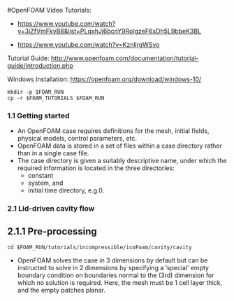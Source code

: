 #OpenFOAM
Video Tutorials:

- https://www.youtube.com/watch?v=3iZfVmFkvB8&list=PLqxhJj6bcnY9RoIgzeF6xDh5L9bbeK3BL

- https://www.youtube.com/watch?v=KznljrgWSvo

Tutorial Guide: http://www.openfoam.com/documentation/tutorial-guide/introduction.php

Windows Installation: https://openfoam.org/download/windows-10/

```
mkdir -p $FOAM_RUN
cp -r $FOAM_TUTORIALS $FOAM_RUN
```
### 1.1 Getting started
- An OpenFOAM case requires definitions for the mesh, initial fields, physical models, control parameters, etc.
- OpenFOAM data is stored in a set of files within a case directory rather than in a single case file.
- The case directory is given a suitably descriptive name, under which the required information is located in the three directories:
  - constant
  - system, and
  - initial time directory, e.g.0.

### 2.1 Lid-driven cavity flow
## 2.1.1 Pre-processing
    cd $FOAM_RUN/tutorials/incompressible/icoFoam/cavity/cavity
- OpenFOAM solves the case in 3 dimensions by default but can be instructed to solve in 2 dimensions by specifying a ‘special’ empty boundary condition on boundaries normal to the (3rd) dimension for which no solution is required. Here, the mesh must be 1 cell layer thick, and the empty patches planar. 
